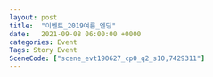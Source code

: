 ```yaml
---
layout: post
title:  "이벤트_2019여름_엔딩"
date:   2021-09-08 06:00:00 +0000
categories: Event
Tags: Story Event
SceneCode: ["scene_evt190627_cp0_q2_s10,7429311"]
---
```

